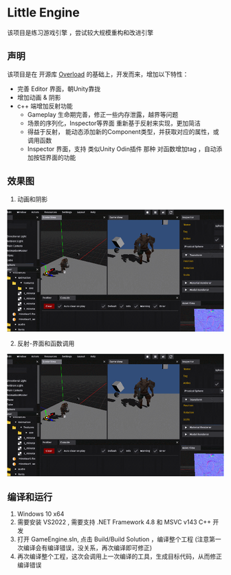 
# Little Engine
该项目是练习游戏引擎 ，尝试较大规模重构和改进引擎 

## 声明
该项目是在 开源库 [Overload](https://github.com/adriengivry/Overload) 的基础上，开发而来，增加以下特性：

- 完善 Editor 界面，朝Unity靠拢
- 增加动画 & 阴影 
- c++ 端增加反射功能
	- Gameplay 生命期完善，修正一些内存泄露，越界等问题
	- 场景的序列化，Inspector等界面 重新基于反射来实现，更加简洁
	- 得益于反射， 能动态添加新的Component类型，并获取对应的属性，或调用函数
	- Inspector 界面，支持 类似Unity Odin插件 那种 对函数增加tag ，自动添加按钮界面的功能

## 效果图
1. 动画和阴影
<p align="center"><img src="https://github.com/JiepengTan/JiepengTan.github.io/blob/master/assets/img/blog/LittleEngine/animation.gif?raw=true" width="768"></p> 

2. 反射-界面和函数调用
<p align="center"><img src="https://github.com/JiepengTan/JiepengTan.github.io/blob/master/assets/img/blog/LittleEngine/reflection.gif?raw=true" width="768"></p> 


## 编译和运行
1. Windows 10 x64
2. 需要安装 VS2022 ,  需要支持 .NET Framework 4.8  和 MSVC v143 C++ 开发
3. 打开 GameEngine.sln, 点击 Build/Build Solution ，编译整个工程 (注意第一次编译会有编译错误，没关系，再次编译即可修正)
4. 再次编译整个工程，这次会调用上一次编译的工具，生成目标代码，从而修正编译错误


